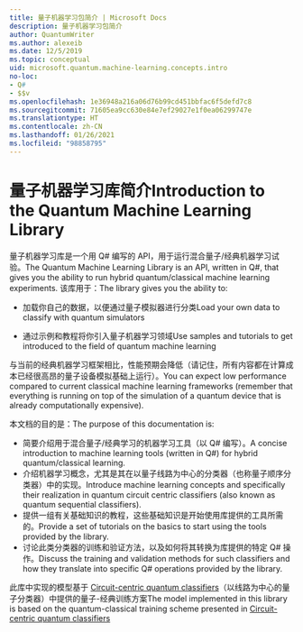 ```yaml
---
title: 量子机器学习包简介 | Microsoft Docs
description: 量子机器学习包简介
author: QuantumWriter
ms.author: alexeib
ms.date: 12/5/2019
ms.topic: conceptual
uid: microsoft.quantum.machine-learning.concepts.intro
no-loc:
- Q#
- $$v
ms.openlocfilehash: 1e36948a216a06d76b99cd451bbfac6f5defd7c8
ms.sourcegitcommit: 71605ea9cc630e84e7ef29027e1f0ea06299747e
ms.translationtype: HT
ms.contentlocale: zh-CN
ms.lasthandoff: 01/26/2021
ms.locfileid: "98858795"
---
```

# <a name="introduction-to-the-quantum-machine-learning-library"></a><span data-ttu-id="d1ab2-103">量子机器学习库简介</span><span class="sxs-lookup"><span data-stu-id="d1ab2-103">Introduction to the Quantum Machine Learning Library</span></span>

<span data-ttu-id="d1ab2-104">量子机器学习库是一个用 Q# 编写的 API，用于运行混合量子/经典机器学习试验。</span><span class="sxs-lookup"><span data-stu-id="d1ab2-104">The Quantum Machine Learning Library is an API, written in Q#, that gives you the ability to run hybrid quantum/classical machine learning experiments.</span></span> <span data-ttu-id="d1ab2-105">该库用于：</span><span class="sxs-lookup"><span data-stu-id="d1ab2-105">The library gives you the ability to:</span></span>

- <span data-ttu-id="d1ab2-106">加载你自己的数据，以便通过量子模拟器进行分类</span><span class="sxs-lookup"><span data-stu-id="d1ab2-106">Load your own data to classify with quantum simulators</span></span>

- <span data-ttu-id="d1ab2-107">通过示例和教程将你引入量子机器学习领域</span><span class="sxs-lookup"><span data-stu-id="d1ab2-107">Use samples and tutorials to get introduced to the field of quantum machine learning</span></span>

<span data-ttu-id="d1ab2-108">与当前的经典机器学习框架相比，性能预期会降低（请记住，所有内容都在计算成本已经很高昂的量子设备模拟基础上运行）。</span><span class="sxs-lookup"><span data-stu-id="d1ab2-108">You can expect low performance compared to current classical machine learning frameworks (remember that everything is running on top of the simulation of a quantum device that is already computationally expensive).</span></span>

<span data-ttu-id="d1ab2-109">本文档的目的是：</span><span class="sxs-lookup"><span data-stu-id="d1ab2-109">The purpose of this documentation is:</span></span>

- <span data-ttu-id="d1ab2-110">简要介绍用于混合量子/经典学习的机器学习工具（以 Q\# 编写）。</span><span class="sxs-lookup"><span data-stu-id="d1ab2-110">A concise introduction to machine learning tools (written in Q\#) for hybrid quantum/classical learning.</span></span>
- <span data-ttu-id="d1ab2-111">介绍机器学习概念，尤其是其在以量子线路为中心的分类器（也称量子顺序分类器）中的实现。</span><span class="sxs-lookup"><span data-stu-id="d1ab2-111">Introduce machine learning concepts and specifically their realization in quantum circuit centric classifiers (also known as quantum sequential classifiers).</span></span>
- <span data-ttu-id="d1ab2-112">提供一组有关基础知识的教程，这些基础知识是开始使用库提供的工具所需的。</span><span class="sxs-lookup"><span data-stu-id="d1ab2-112">Provide a set of tutorials on the basics to start using the tools provided by the library.</span></span>
- <span data-ttu-id="d1ab2-113">讨论此类分类器的训练和验证方法，以及如何将其转换为库提供的特定 Q\# 操作。</span><span class="sxs-lookup"><span data-stu-id="d1ab2-113">Discuss the training and validation methods for such classifiers and how they translate into specific Q\# operations provided by the library.</span></span>

<span data-ttu-id="d1ab2-114">此库中实现的模型基于 [Circuit-centric quantum classifiers](https://arxiv.org/abs/1804.00633)（以线路为中心的量子分类器）中提供的量子-经典训练方案</span><span class="sxs-lookup"><span data-stu-id="d1ab2-114">The model implemented in this library is based on the quantum-classical training scheme presented in [Circuit-centric quantum classifiers](https://arxiv.org/abs/1804.00633)</span></span>
